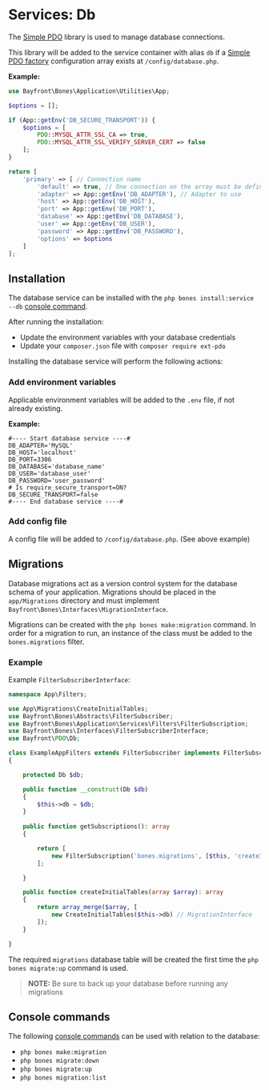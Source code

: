 # Services: Db

The [Simple PDO](https://github.com/bayfrontmedia/simple-pdo) library is used
to manage database connections.

This library will be added to the service container with alias `db` if a [Simple PDO factory](https://github.com/bayfrontmedia/simple-pdo#factory-usage) 
configuration array exists at `/config/database.php`.

**Example:**

```php
use Bayfront\Bones\Application\Utilities\App;

$options = [];

if (App::getEnv('DB_SECURE_TRANSPORT')) {
    $options = [
        PDO::MYSQL_ATTR_SSL_CA => true,
        PDO::MYSQL_ATTR_SSL_VERIFY_SERVER_CERT => false
    ];
}

return [
    'primary' => [ // Connection name
        'default' => true, // One connection on the array must be defined as default
        'adapter' => App::getEnv('DB_ADAPTER'), // Adapter to use
        'host' => App::getEnv('DB_HOST'),
        'port' => App::getEnv('DB_PORT'),
        'database' => App::getEnv('DB_DATABASE'),
        'user' => App::getEnv('DB_USER'),
        'password' => App::getEnv('DB_PASSWORD'),
        'options' => $options
    ]
];
```

## Installation

The database service can be installed with the `php bones install:service --db` [console command](../usage/console.md).

After running the installation:

- Update the environment variables with your database credentials
- Update your `composer.json` file with `composer require ext-pdo`

Installing the database service will perform the following actions:

### Add environment variables

Applicable environment variables will be added to the `.env` file, if not already existing.

**Example:**

```dotenv
#---- Start database service ----#
DB_ADAPTER='MySQL'
DB_HOST='localhost'
DB_PORT=3306
DB_DATABASE='database_name'
DB_USER='database_user'
DB_PASSWORD='user_password'
# Is require_secure_transport=ON?
DB_SECURE_TRANSPORT=false
#---- End database service ----#
```

### Add config file

A config file will be added to `/config/database.php`. (See above example)

## Migrations

Database migrations act as a version control system for the database schema of your application.
Migrations should be placed in the `app/Migrations` directory and 
must implement `Bayfront\Bones\Interfaces\MigrationInterface`.

Migrations can be created with the `php bones make:migration` command.
In order for a migration to run, an instance of the class must be added to the `bones.migrations` filter.

### Example

Example `FilterSubscriberInterface`:

```php
namespace App\Filters;

use App\Migrations\CreateInitialTables;
use Bayfront\Bones\Abstracts\FilterSubscriber;
use Bayfront\Bones\Application\Services\Filters\FilterSubscription;
use Bayfront\Bones\Interfaces\FilterSubscriberInterface;
use Bayfront\PDO\Db;

class ExampleAppFilters extends FilterSubscriber implements FilterSubscriberInterface
{

    protected Db $db;

    public function __construct(Db $db)
    {
        $this->db = $db;
    }
    
    public function getSubscriptions(): array
    {

        return [
            new FilterSubscription('bones.migrations', [$this, 'createInitialTables'], 10)
        ];

    }

    public function createInitialTables(array $array): array
    {
        return array_merge($array, [
            new CreateInitialTables($this->db) // MigrationInterface
        ]);
    }

}
```

The required `migrations` database table will be created the first time the `php bones migrate:up` command is used.

> **NOTE:** Be sure to back up your database before running any migrations

## Console commands

The following [console commands](../usage/console.md) can be used with relation to the database:

- `php bones make:migration`
- `php bones migrate:down`
- `php bones migrate:up`
- `php bones migration:list`